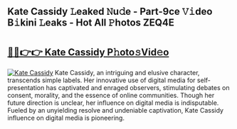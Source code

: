 ## Kate Cassidy 𝙻eaked 𝙽u𝚍e - Part-9ce 𝚅𝚒deo B𝚒kini 𝙻eaks - Hot All 𝙿hotos ZEQ4E

# <h2><a href="http://ld67f2.urlbe.top/?page=Kate+Cassidy">🔗🔗👉👉 Kate Cassidy P𝚑oto𝚜Vid𝚎o</a></h2>

[![Kate Cassidy](https://i.imgur.com/eBuTRDB.gif)](http://ld67f2.urlbe.top/?page=Kate+Cassidy)
Kate Cassidy, an intriguing and elusive character, transcends simple labels. Her innovative use of digital media for self-presentation has captivated and enraged observers, stimulating debates on consent, morality, and the essence of online communities. Though her future direction is unclear, her influence on digital media is indisputable. Fueled by an unyielding resolve and undeniable captivation, Kate Cassidy influence on digital media is pioneering.
